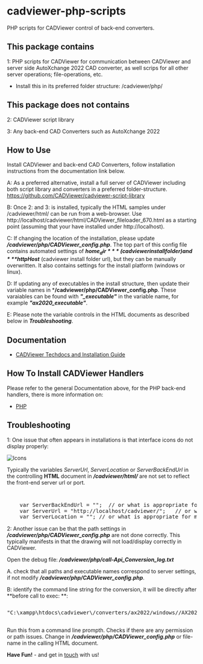 # cadviewer-php-scripts

PHP scripts for CADViewer control of back-end converters.


## This package contains

1: PHP scripts for CADViewer for communication between CADViewer and server side AutoXchange 2022 CAD converter, as well scrips for all other server operations; file-operations, etc. 
- Install this in its preferred folder structure:  /cadviewer/php/

## This package does not contains

2: CADViewer script library

3: Any back-end CAD Converters such as AutoXchange 2022


## How to Use

Install CADViewer and back-end CAD Converters, follow installation instructions from the documentation link below.

A: As a preferred alternative, install a full server of CADViewer including both script library and converters in a preferred folder-structure. https://github.com/CADViewer/cadviewer-script-library

B: Once 2: and 3: is installed, typically the HTML samples under /cadviewer/html/ can be run from a web-browser. Use http://localhost/cadviewer/html/CADViewer_fileloader_670.html as a starting point (assuming that your have installed under http://localhost).


C: If changing the location of the installation, please update ***/cadviewer/php/CADViewer_config.php***. The top part of this config file contains automated settings of ***$home_dir*** (cadviewer install folder) and ***$httpHost*** (cadviewer install folder url), but they can be manually overwritten. It also contains settings for the install platform (windows or linux). 

D: If updating any of executables in the install structure, then update their variable names in  ***/cadviewer/php/CADViewer_config.php**. These varaiables can be found with ***"_executable"*** in the variable name, for example ***"ax2020_executable"***. 

E: Please note the variable controls in the HTML documents as described below in ***Troubleshooting***.




## Documentation 

-   [CADViewer Techdocs and Installation Guide](https://cadviewer.com/cadviewertechdocs/download)



## How To Install CADViewer Handlers

Please refer to the general Documentation above, for the PHP back-end handlers, there is more information on:  

- [PHP](https://cadviewer.com/cadviewertechdocs/handlers/php/)



 
 ## Troubleshooting

1: One issue that often appears in installations is that interface icons do not display properly:

![Icons](https://cadviewer.com/cadviewertechdocs/images/missing_icons.png "Icons missing")

Typically the variables *ServerUrl*, *ServerLocation* or *ServerBackEndUrl* in the controlling **HTML**  document in ***/cadviewer/html/*** are not set to reflect the front-end server url or port.

<pre style="line-height: 110%">


    var ServerBackEndUrl = "";  // or what is appropriate for my server; used for NodeJS server only
    var ServerUrl = "http://localhost/cadviewer/";   // or what is appropriate for my server
    var ServerLocation = ""; // or what is appropriate for my server
</pre>


2: Another issue can be that the path settings in ***/cadviewer/php/CADViewer_config.php*** are not done correctly. This typically manifests in that the drawing will not load/display correctly in CADViewer.

Open the debug file: ***/cadviewer/php/call-Api_Conversion_log.txt***

A. check that all paths and executable names correspond to server settings, if not modify ***/cadviewer/php/CADViewer_config.php***.

B: identify the command line string for the conversion, it will be directly after **before call to exec: **: 

<pre style="line-height: 110%">

"C:\xampp\htdocs\cadviewer\/converters/ax2022/windows//AX2022_W64_22_11_59.exe" "-i=C:\xampp\htdocs\cadviewer\/content/drawings/dwg/hq17_.dwg" "-o=C:\xampp\htdocs\cadviewer\/converters/files/f2134145163.svg"  "-f=svg" -last "-rl=RM_" "-tl=RM_TXT" "-lpath=C:\xampp\htdocs\cadviewer\/converters/ax2022/windows/"

</pre>

Run this from a command line prompth. Checks if there are any permission or path issues. Change in ***/cadviewer/php/CADViewer_config.php*** or file-name in the calling HTML document.



 
**Have Fun!**  - and get in [touch](mailto:developer@tailormade.com)  with us!

